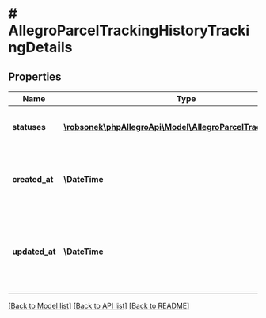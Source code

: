 # # AllegroParcelTrackingHistoryTrackingDetails

## Properties

Name | Type | Description | Notes
------------ | ------------- | ------------- | -------------
**statuses** | [**\robsonek\phpAllegroApi\Model\AllegroParcelTrackingStatus[]**](AllegroParcelTrackingStatus.md) | List of parcel shipping statuses |
**created_at** | **\DateTime** | The start time parcel tracking recording in ISO 8601 format |
**updated_at** | **\DateTime** | Time of registration of the last shipment status change in ISO 8601 format |

[[Back to Model list]](../../README.md#models) [[Back to API list]](../../README.md#endpoints) [[Back to README]](../../README.md)

